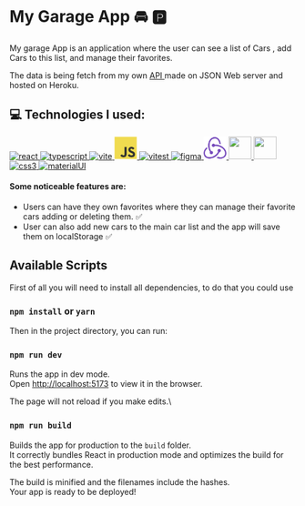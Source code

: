 # My Garage App 🚘 🅿️

My garage App is an application where the user can see a list of Cars , add Cars to this list, and manage their favorites.

The data is being fetch from my own <a href="https://seat-cars-api.herokuapp.com/cars"> API </a> made on JSON Web server and hosted on Heroku.

## 💻 Technologies I used:


<p> 
  <a href="https://reactjs.org/" target="_blank"> 
    <img src="https://upload.wikimedia.org/wikipedia/commons/thumb/a/a7/React-icon.svg/2300px-React-icon.svg.png" alt="react" width="40" height="40"/> 
  </a>
  <a href="https://www.typescriptlang.org/" target="_blank"> 
    <img src="https://upload.wikimedia.org/wikipedia/commons/thumb/4/4c/Typescript_logo_2020.svg/1200px-Typescript_logo_2020.svg.png" alt="typescript" width="40" height="40"/> 
  </a> 
  <a href="https://vitejs.dev/" target="_blank"> 
    <img src="https://seeklogo.com/images/V/vite-logo-BFD4283991-seeklogo.com.png" alt="vite" width="40" height="40"/> 
  </a> 
    <a href="https://developer.mozilla.org/en-US/docs/Web/JavaScript" target="_blank"> 
    <img src="https://raw.githubusercontent.com/devicons/devicon/master/icons/javascript/javascript-original.svg" alt="javascript" width="40" height="40"/> 
  </a> 
  <a href="https://vitest.dev/" target="_blank"> 
    <img src="https://user-images.githubusercontent.com/55503146/203579370-503055d4-66b9-46ed-a42e-d6d374879d3f.png" alt="vitest" width="40" height="40"/> 
  </a> 
  <a href="https://testing-library.com/" target="_blank">
    <img src="https://testing-library.com/img/octopus-128x128.png" alt="figma" width="40" height="40" /> 
  </a>
  <a href="https://redux.js.org" target="_blank"> 
    <img src="https://raw.githubusercontent.com/devicons/devicon/master/icons/redux/redux-original.svg" alt="redux" width="40" height="40"/> 
  </a> 
  <a href="https://github.com/" target="_blank">
    <img src="https://raw.githubusercontent.com/rahulbanerjee26/githubAboutMeGenerator/main/icons/github.svg" width="40" height="40">
  </a>
  <a href="https://git-scm.com/" target="_blank">
    <img src="https://raw.githubusercontent.com/rahulbanerjee26/githubAboutMeGenerator/main/icons/git.svg" width="40" height="40">
  </a>
  <a href="https://www.w3schools.com/css/" target="_blank"> 
    <img src="https://external-content.duckduckgo.com/iu/?u=https%3A%2F%2Fcdn1.iconfinder.com%2Fdata%2Ficons%2Flogotypes%2F32%2Fbadge-css-3-512.png&f=1&nofb=1" alt="css3" width="40" height="40"/>
  </a>
  <a href="https://material-ui.com/" target="_blank"> 
    <img src="https://img.icons8.com/color/480/material-ui.png" alt="materialUI" width="40" height="40"/> 
   </a>
</p>

#### Some noticeable features are:
- Users can have they own favorites where they can manage their favorite cars adding or deleting them. ✅
- User can also add new cars to the main car list and the app will save them on localStorage ✅

## Available Scripts

First of all you will need to install all dependencies, to do that you could use 
### `npm install` or `yarn`

Then in the project directory, you can run:

### `npm run dev`

Runs the app in dev mode.\
Open [http://localhost:5173](http://localhost:5173) to view it in the browser.

The page will not reload if you make edits.\


### `npm run build`

Builds the app for production to the `build` folder.\
It correctly bundles React in production mode and optimizes the build for the best performance.

The build is minified and the filenames include the hashes.\
Your app is ready to be deployed!
